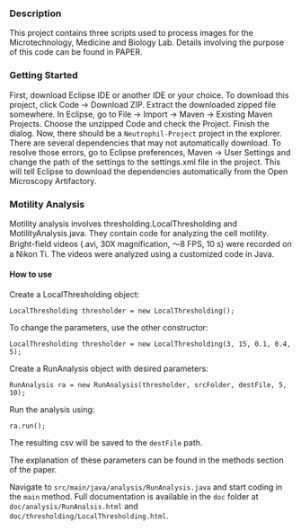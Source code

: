 ### Description
This project contains three scripts used to process images for the Microtechnology, Medicine and Biology Lab. Details involving the purpose of this code can be found in PAPER.

### Getting Started

First, download Eclipse IDE or another IDE or your choice. To download this project, click Code → Download ZIP. 
Extract the downloaded zipped file somewhere.
In Eclipse, go to File → Import → Maven → Existing Maven Projects.
Choose the unzipped Code and check the Project. Finish the dialog.
Now, there should be a `Neutrophil-Project` project in the explorer.
There are several dependencies that may not automatically download. To resolve those errors, go to Eclipse preferences, Maven -> User Settings and change the path of the settings to the settings.xml file in the project. This will tell Eclipse to download the dependencies automatically from the Open Microscopy Artifactory.

### Motility Analysis

Motility analysis involves thresholding.LocalThresholding and MotilityAnalysis.java. They contain code for analyzing the cell motility. Bright-field videos (.avi, 30X magnification, ～8 FPS, 10 s) were recorded on a Nikon Ti. The videos were analyzed using a customized code in Java. 

#### How to use
Create a LocalThresholding object:

    LocalThresholding thresholder = new LocalThresholding();

To change the parameters, use the other constructor:

    LocalThresholding thresholder = new LocalThresholding(3, 15, 0.1, 0.4, 5);

Create a RunAnalysis object with desired parameters:

    RunAnalysis ra = new RunAnalysis(thresholder, srcFolder, destFile, 5, 10);

Run the analysis using:

    ra.run();
    
The resulting csv will be saved to the `destFile` path. 

The explanation of these parameters can be found in the methods section of the paper.


Navigate to `src/main/java/analysis/RunAnalysis.java` and start coding in the `main` method.
Full documentation is available in the `doc` folder at `doc/analysis/RunAnalsis.html` and `doc/thresholding/LocalThresholding.html`.
